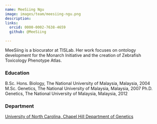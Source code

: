 ```yaml
---
name: MeeSiing Ngu
image: images/team/meesiing-ngu.png
description: 
links:
  orcid: 0000-0002-7638-4659
  github: @MeeSiing
    
---
```


MeeSiing is a biocurator at TISLab. Her work focuses on ontology development for the Monarch Initiative and the creation of Zebrafish Toxicology Phenotype Atlas.

### Education
B.Sc. Hons. Biology, The National University of Malaysia, Malaysia, 2004
M.Sc. Genetics, The National University of Malaysia, Malaysia, 2007
Ph.D. Genetics, The National University of Malaysia, Malaysia, 2012 

### Department

[University of North Carolina, Chapel Hill Department of Genetics](https://www.med.unc.edu/genetics)
